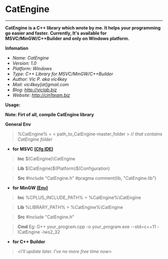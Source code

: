 **CatEngine**
========
***
**CatEngine is a C++ library which wrote by me. It helps your programming go easier and faster.**
**Currently, It's available for MSVC/MinGW/C++Builder and only on Windows platform.**

**Infomation**
<i>
- Name:     CatEngine
- Version:  1.0
- Platform: Windows
- Type:     C++ Library for MSVC/MinGW/C++Builder
- Author:   Vic P. aka vic4key
- Mail:     vic4key[at]gmail.com
- Blog:     http://viclab.biz
- Website:  http://cin1team.biz
</i>

**Usage:**

**Note:</u> Firt of all, compile CatEngine library**

 **General Env**
>%CatEngine% = < path\_to\_CatEngine-master_folder > // <i>that contains CatEngine folder</i>

- **for MSVC <u>(Cfg IDE)</u>**

>**Inc**
$(CatEngine)\CatEngine

>**Lib**
$(CatEngine)\$(Platform)\$(Configuration)

>**Src**
\#include "CatEngine.h"
\#pragma comment(lib, "CatEngine.lib")


- **for MinGW <u>(Env)</u>**

>**Inc**
%CPLUS\_INCLUDE\_PATH% = %CatEngine%\CatEngine

>**Lib**
%LIBRARY_PATH% = %CatEngine%\CatEngine

>**Src**
\#include "CatEngine.h"

>**Cmd**
>Eg: G++ your\_program.cpp -o your\_program.exe --std=c++11 -lCatEngine -lws2_32

- **for C++ Builder<u></u>**

><<i>I'll update later. I've no more free time now</i>>